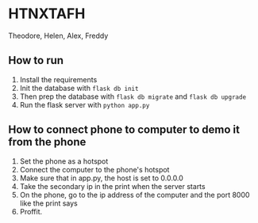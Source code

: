 # HTNXTAFH
Theodore, Helen, Alex, Freddy

## How to run
1. Install the requirements
2. Init the database with `flask db init`
3. Then prep the database with `flask db migrate` and `flask db upgrade`
4. Run the flask server with `python app.py`

## How to connect phone to computer to demo it from the phone
1. Set the phone as a hotspot
2. Connect the computer to the phone's hotspot
3. Make sure that in app.py, the host is set to 0.0.0.0
4. Take the secondary ip in the print when the server starts
5. On the phone, go to the ip address of the computer and the port 8000 like the print says
6. Proffit.